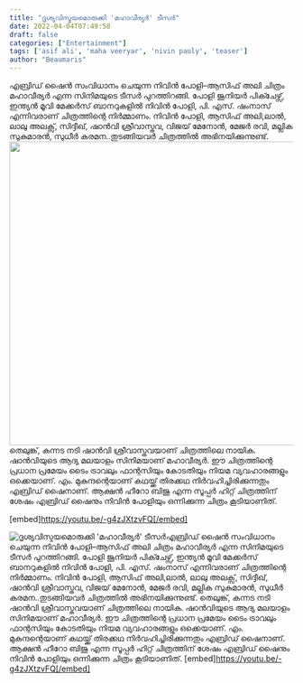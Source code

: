 ```yaml
---
title: "ദൃശ്യവിസ്മയമൊരുക്കി 'മഹാവീര്യർ' ടീസർ"
date: 2022-04-04T07:49:58
draft: false
categories: ["Entertainment"]
tags: ['asif ali', 'maha veeryar', 'nivin pauly', 'teaser']
author: "Beaumaris"
---
```


എബ്രിഡ് ഷൈൻ സംവിധാനം ചെയുന്ന നിവിൻ പോളി–ആസിഫ് അലി ചിത്രം മഹാവീര്യർ എന്ന സിനിമയുടെ ടീസർ പുറത്തിറങ്ങി. പോളി ജൂനിയർ പിക്ചേഴ്സ്‌, ഇന്ത്യൻ മൂവി മേക്കർസ് ബാനറുകളിൽ നിവിൻ പോളി, പി. എസ്. ഷംനാസ് എന്നിവരാണ് ചിത്രത്തിന്റെ നിർമ്മാണം. നിവിൻ പോളി, ആസിഫ് അലി,ലാൽ, ലാലു അലക്സ്, സിദ്ദീഖ്, ഷാൻവി ശ്രീവാസ്തവ, വിജയ് മേനോൻ, മേജർ രവി, മല്ലിക സുകുമാരൻ, സുധീർ കരമന..തുടങ്ങിയവർ ചിത്രത്തിൽ അഭിനയിക്കുന്നുണ്ട്. <img class="size-full wp-image-328267 aligncenter" src="https://cdn.boolokam.com/articles/2022/04/ccd.jpg" alt="" width="1024" height="538" />തെലുങ്ക്, കന്നട നടി ഷാൻവി ശ്രീവാസ്തവയാണ് ചിത്രത്തിലെ നായിക. ഷാൻവിയുടെ ആദ്യ മലയാളം സിനിമയാണ് മഹാവീര്യർ. ഈ ചിത്രത്തിന്റെ പ്രധാന പ്രമേയം ടൈം ട്രാവലും ഫാന്റസിയും കോടതിയും നിയമ വ്യവഹാരങ്ങളും ഒക്കെയാണ്. എം. മുകുന്ദന്റെയാണ് കഥയ്ക്ക് തിരക്കഥ നിർവഹിച്ചിരിക്കുന്നതും എബ്രിഡ് ഷൈനാണ്. ആക്ഷന്‍ ഹീറോ ബിജു എന്ന സൂപ്പര്‍ ഹിറ്റ് ചിത്രത്തിന് ശേഷം എബ്രിഡ് ഷൈനും നിവിൻ പോളിയും ഒന്നിക്കുന്ന ചിത്രം കൂടിയാണിത്.

[embed]https://youtu.be/-g4zJXtzvFQ[/embed]


![ദൃശ്യവിസ്മയമൊരുക്കി 'മഹാവീര്യർ' ടീസർ](https://cdn.boolokam.com/articles/2022/04/ccd.jpg)എബ്രിഡ് ഷൈൻ സംവിധാനം ചെയുന്ന നിവിൻ പോളി–ആസിഫ് അലി ചിത്രം മഹാവീര്യർ എന്ന സിനിമയുടെ ടീസർ പുറത്തിറങ്ങി. പോളി ജൂനിയർ പിക്ചേഴ്സ്‌, ഇന്ത്യൻ മൂവി മേക്കർസ് ബാനറുകളിൽ നിവിൻ പോളി, പി. എസ്. ഷംനാസ് എന്നിവരാണ് ചിത്രത്തിന്റെ നിർമ്മാണം. നിവിൻ പോളി, ആസിഫ് അലി,ലാൽ, ലാലു അലക്സ്, സിദ്ദീഖ്, ഷാൻവി ശ്രീവാസ്തവ, വിജയ് മേനോൻ, മേജർ രവി, മല്ലിക സുകുമാരൻ, സുധീർ കരമന..തുടങ്ങിയവർ ചിത്രത്തിൽ അഭിനയിക്കുന്നുണ്ട്. തെലുങ്ക്, കന്നട നടി ഷാൻവി ശ്രീവാസ്തവയാണ് ചിത്രത്തിലെ നായിക. ഷാൻവിയുടെ ആദ്യ മലയാളം സിനിമയാണ് മഹാവീര്യർ. ഈ ചിത്രത്തിന്റെ പ്രധാന പ്രമേയം ടൈം ട്രാവലും ഫാന്റസിയും കോടതിയും നിയമ വ്യവഹാരങ്ങളും ഒക്കെയാണ്. എം. മുകുന്ദന്റെയാണ് കഥയ്ക്ക് തിരക്കഥ നിർവഹിച്ചിരിക്കുന്നതും എബ്രിഡ് ഷൈനാണ്. ആക്ഷന്‍ ഹീറോ ബിജു എന്ന സൂപ്പര്‍ ഹിറ്റ് ചിത്രത്തിന് ശേഷം എബ്രിഡ് ഷൈനും നിവിൻ പോളിയും ഒന്നിക്കുന്ന ചിത്രം കൂടിയാണിത്. [embed]https://youtu.be/-g4zJXtzvFQ[/embed]
